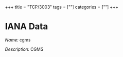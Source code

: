 +++
title = "TCP/3003"
tags = [""]
categories = [""]
+++

# IANA Data

_Name:_ cgms

_Description:_ CGMS

